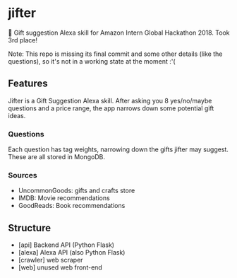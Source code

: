 # jifter
🎁 Gift suggestion Alexa skill for Amazon Intern Global Hackathon 2018. Took 3rd place!

Note: This repo is missing its final commit and some other details (like the questions), so it's not in a working state at the moment :'(

## Features
Jifter is a Gift Suggestion Alexa skill. After asking you 8 yes/no/maybe questions and a price range, the app narrows down some potential gift ideas.

### Questions
Each question has tag weights, narrowing down the gifts jifter may suggest. These are all stored in MongoDB.

### Sources
- UncommonGoods: gifts and crafts store
- IMDB: Movie recommendations
- GoodReads: Book recommendations

## Structure
- [api] Backend API (Python Flask)
- [alexa] Alexa API (also Python Flask)
- [crawler] web scraper 
- [web] unused web front-end
